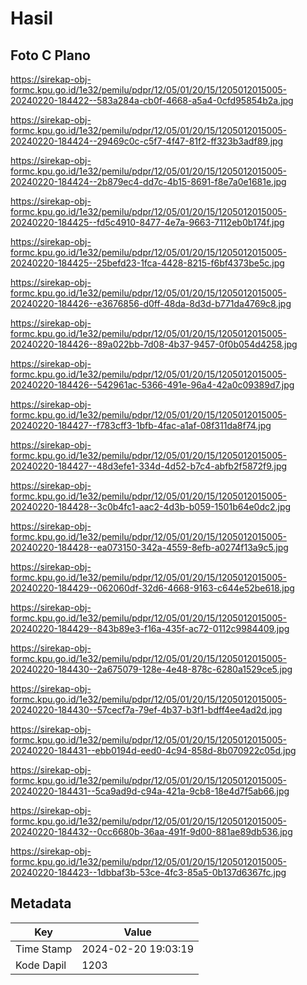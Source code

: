 # Hasil

## Foto C Plano

https://sirekap-obj-formc.kpu.go.id/1e32/pemilu/pdpr/12/05/01/20/15/1205012015005-20240220-184422--583a284a-cb0f-4668-a5a4-0cfd95854b2a.jpg

https://sirekap-obj-formc.kpu.go.id/1e32/pemilu/pdpr/12/05/01/20/15/1205012015005-20240220-184424--29469c0c-c5f7-4f47-81f2-ff323b3adf89.jpg

https://sirekap-obj-formc.kpu.go.id/1e32/pemilu/pdpr/12/05/01/20/15/1205012015005-20240220-184424--2b879ec4-dd7c-4b15-8691-f8e7a0e1681e.jpg

https://sirekap-obj-formc.kpu.go.id/1e32/pemilu/pdpr/12/05/01/20/15/1205012015005-20240220-184425--fd5c4910-8477-4e7a-9663-7112eb0b174f.jpg

https://sirekap-obj-formc.kpu.go.id/1e32/pemilu/pdpr/12/05/01/20/15/1205012015005-20240220-184425--25befd23-1fca-4428-8215-f6bf4373be5c.jpg

https://sirekap-obj-formc.kpu.go.id/1e32/pemilu/pdpr/12/05/01/20/15/1205012015005-20240220-184426--e3676856-d0ff-48da-8d3d-b771da4769c8.jpg

https://sirekap-obj-formc.kpu.go.id/1e32/pemilu/pdpr/12/05/01/20/15/1205012015005-20240220-184426--89a022bb-7d08-4b37-9457-0f0b054d4258.jpg

https://sirekap-obj-formc.kpu.go.id/1e32/pemilu/pdpr/12/05/01/20/15/1205012015005-20240220-184426--542961ac-5366-491e-96a4-42a0c09389d7.jpg

https://sirekap-obj-formc.kpu.go.id/1e32/pemilu/pdpr/12/05/01/20/15/1205012015005-20240220-184427--f783cff3-1bfb-4fac-a1af-08f311da8f74.jpg

https://sirekap-obj-formc.kpu.go.id/1e32/pemilu/pdpr/12/05/01/20/15/1205012015005-20240220-184427--48d3efe1-334d-4d52-b7c4-abfb2f5872f9.jpg

https://sirekap-obj-formc.kpu.go.id/1e32/pemilu/pdpr/12/05/01/20/15/1205012015005-20240220-184428--3c0b4fc1-aac2-4d3b-b059-1501b64e0dc2.jpg

https://sirekap-obj-formc.kpu.go.id/1e32/pemilu/pdpr/12/05/01/20/15/1205012015005-20240220-184428--ea073150-342a-4559-8efb-a0274f13a9c5.jpg

https://sirekap-obj-formc.kpu.go.id/1e32/pemilu/pdpr/12/05/01/20/15/1205012015005-20240220-184429--062060df-32d6-4668-9163-c644e52be618.jpg

https://sirekap-obj-formc.kpu.go.id/1e32/pemilu/pdpr/12/05/01/20/15/1205012015005-20240220-184429--843b89e3-f16a-435f-ac72-0112c9984409.jpg

https://sirekap-obj-formc.kpu.go.id/1e32/pemilu/pdpr/12/05/01/20/15/1205012015005-20240220-184430--2a675079-128e-4e48-878c-6280a1529ce5.jpg

https://sirekap-obj-formc.kpu.go.id/1e32/pemilu/pdpr/12/05/01/20/15/1205012015005-20240220-184430--57cecf7a-79ef-4b37-b3f1-bdff4ee4ad2d.jpg

https://sirekap-obj-formc.kpu.go.id/1e32/pemilu/pdpr/12/05/01/20/15/1205012015005-20240220-184431--ebb0194d-eed0-4c94-858d-8b070922c05d.jpg

https://sirekap-obj-formc.kpu.go.id/1e32/pemilu/pdpr/12/05/01/20/15/1205012015005-20240220-184431--5ca9ad9d-c94a-421a-9cb8-18e4d7f5ab66.jpg

https://sirekap-obj-formc.kpu.go.id/1e32/pemilu/pdpr/12/05/01/20/15/1205012015005-20240220-184432--0cc6680b-36aa-491f-9d00-881ae89db536.jpg

https://sirekap-obj-formc.kpu.go.id/1e32/pemilu/pdpr/12/05/01/20/15/1205012015005-20240220-184423--1dbbaf3b-53ce-4fc3-85a5-0b137d6367fc.jpg


## Metadata

| Key        | Value               |
| ---------- | ------------------- |
| Time Stamp | 2024-02-20 19:03:19 |
| Kode Dapil | 1203                |



